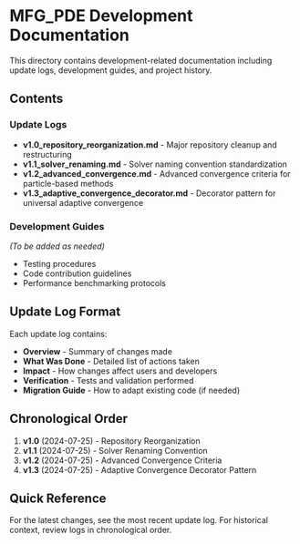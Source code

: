 # MFG_PDE Development Documentation

This directory contains development-related documentation including update logs, development guides, and project history.

## Contents

### Update Logs
- **v1.0_repository_reorganization.md** - Major repository cleanup and restructuring
- **v1.1_solver_renaming.md** - Solver naming convention standardization
- **v1.2_advanced_convergence.md** - Advanced convergence criteria for particle-based methods
- **v1.3_adaptive_convergence_decorator.md** - Decorator pattern for universal adaptive convergence

### Development Guides
*(To be added as needed)*
- Testing procedures
- Code contribution guidelines
- Performance benchmarking protocols

## Update Log Format

Each update log contains:
- **Overview** - Summary of changes made
- **What Was Done** - Detailed list of actions taken
- **Impact** - How changes affect users and developers
- **Verification** - Tests and validation performed
- **Migration Guide** - How to adapt existing code (if needed)

## Chronological Order

1. **v1.0** (2024-07-25) - Repository Reorganization
2. **v1.1** (2024-07-25) - Solver Renaming Convention  
3. **v1.2** (2024-07-25) - Advanced Convergence Criteria
4. **v1.3** (2024-07-25) - Adaptive Convergence Decorator Pattern

## Quick Reference

For the latest changes, see the most recent update log. For historical context, review logs in chronological order.